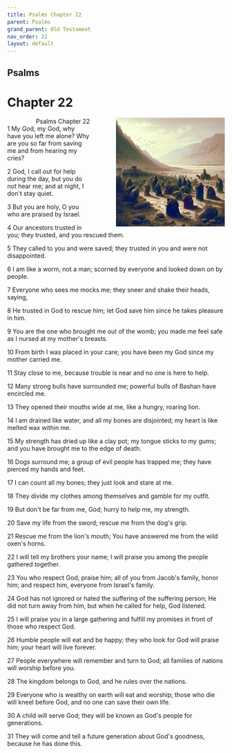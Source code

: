 ```yaml
---
title: Psalms Chapter 22
parent: Psalms
grand_parent: Old Testament
nav_order: 22
layout: default
---
```


## Psalms

# Chapter 22

<div style="clear: both; text-align: right;">
    <img src="/assets/Image/Psalms/500/22.jpg" alt="Psalms Chapter 22" class="chapter-image" style="max-width: 50%; height: auto; float: right; margin: 0 0 10px 10px; padding-left: 10%;">
    <figcaption style="font-size: 14px;">Psalms Chapter 22</figcaption>
</div>
1 My God, my God, why have you left me alone? Why are you so far from saving me and from hearing my cries?

2 God, I call out for help during the day, but you do not hear me; and at night, I don't stay quiet.

3 But you are holy, O you who are praised by Israel.

4 Our ancestors trusted in you; they trusted, and you rescued them.

5 They called to you and were saved; they trusted in you and were not disappointed.

6 I am like a worm, not a man; scorned by everyone and looked down on by people.

7 Everyone who sees me mocks me; they sneer and shake their heads, saying,

8 He trusted in God to rescue him; let God save him since he takes pleasure in him.

9 You are the one who brought me out of the womb; you made me feel safe as I nursed at my mother's breasts.

10 From birth I was placed in your care; you have been my God since my mother carried me.

11 Stay close to me, because trouble is near and no one is here to help.

12 Many strong bulls have surrounded me; powerful bulls of Bashan have encircled me.

13 They opened their mouths wide at me, like a hungry, roaring lion.

14 I am drained like water, and all my bones are disjointed; my heart is like melted wax within me.

15 My strength has dried up like a clay pot; my tongue sticks to my gums; and you have brought me to the edge of death.

16 Dogs surround me; a group of evil people has trapped me; they have pierced my hands and feet.

17 I can count all my bones; they just look and stare at me.

18 They divide my clothes among themselves and gamble for my outfit.

19 But don't be far from me, God; hurry to help me, my strength.

20 Save my life from the sword; rescue me from the dog's grip.

21 Rescue me from the lion's mouth; You have answered me from the wild oxen's horns.

22 I will tell my brothers your name; I will praise you among the people gathered together.

23 You who respect God, praise him; all of you from Jacob's family, honor him; and respect him, everyone from Israel's family.

24 God has not ignored or hated the suffering of the suffering person; He did not turn away from him, but when he called for help, God listened.

25 I will praise you in a large gathering and fulfill my promises in front of those who respect God.

26 Humble people will eat and be happy; they who look for God will praise him; your heart will live forever.

27 People everywhere will remember and turn to God; all families of nations will worship before you.

28 The kingdom belongs to God, and he rules over the nations.

29 Everyone who is wealthy on earth will eat and worship; those who die will kneel before God, and no one can save their own life.

30 A child will serve God; they will be known as God's people for generations.

31 They will come and tell a future generation about God's goodness, because he has done this.



